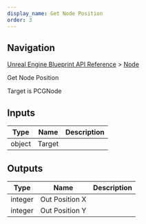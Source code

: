 ```yaml
---
display_name: Get Node Position
order: 3
---
```

## Navigation

[Unreal Engine Blueprint API Reference](https://dev.epicgames.com/documentation/en-us/unreal-engine/BlueprintAPI) > [Node](https://dev.epicgames.com/documentation/en-us/unreal-engine/BlueprintAPI/Node)

Get Node Position

Target is PCGNode

## Inputs

| Type | Name | Description |
| --- | --- | --- |
| object | Target |  |

## Outputs

| Type | Name | Description |
| --- | --- | --- |
| integer | Out Position X |  |
| integer | Out Position Y |  |
